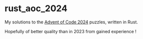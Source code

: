 # rust_aoc_2024

My solutions to the [Advent of Code 2024](https://adventofcode.com/2024) puzzles, written in Rust.

Hopefully of better quality than in 2023 from gained experience !

